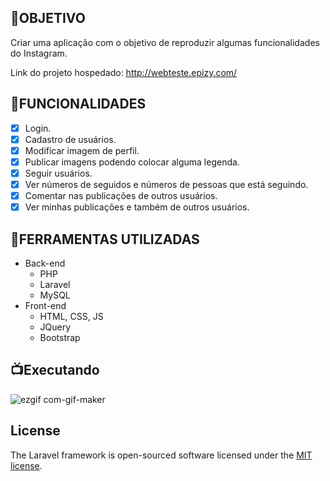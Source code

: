 ## 💎OBJETIVO

Criar uma aplicação com o objetivo de reproduzir algumas funcionalidades do Instagram.

Link do projeto hospedado: http://webteste.epizy.com/

## 📒FUNCIONALIDADES

-   [X] Login.
-   [X] Cadastro de usuários.
-   [X] Modificar imagem de perfil.
-   [X] Publicar imagens podendo colocar alguma legenda.
-   [X] Seguir usuários.
-   [X] Ver números de seguidos e números de pessoas que está seguindo.
-   [X] Comentar nas publicações de outros usuários.
-   [X] Ver minhas publicações e também de outros usuários.

## 🔨FERRAMENTAS UTILIZADAS

- Back-end
    -   PHP
    -   Laravel
    -   MySQL
- Front-end
    -   HTML, CSS, JS
    -   JQuery
    -   Bootstrap

## 📺Executando

![ezgif com-gif-maker](https://user-images.githubusercontent.com/64813850/157522859-0797a4c3-71f8-422e-ac00-81722a3d97d1.gif)

## License

The Laravel framework is open-sourced software licensed under the [MIT license](https://opensource.org/licenses/MIT).
